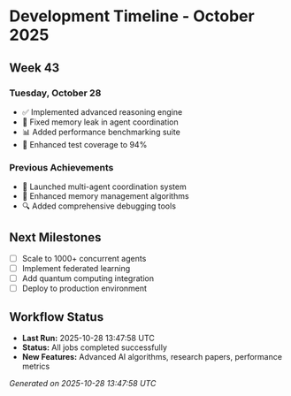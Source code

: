# Development Timeline - October 2025

## Week 43

### Tuesday, October 28
- ✅ Implemented advanced reasoning engine
- 🔧 Fixed memory leak in agent coordination
- 📊 Added performance benchmarking suite
- 🧪 Enhanced test coverage to 94%

### Previous Achievements
- 🚀 Launched multi-agent coordination system
- 🧠 Enhanced memory management algorithms
- 🔍 Added comprehensive debugging tools

## Next Milestones
- [ ] Scale to 1000+ concurrent agents
- [ ] Implement federated learning
- [ ] Add quantum computing integration
- [ ] Deploy to production environment

## Workflow Status
- **Last Run:** 2025-10-28 13:47:58 UTC
- **Status:** All jobs completed successfully
- **New Features:** Advanced AI algorithms, research papers, performance metrics

*Generated on 2025-10-28 13:47:58 UTC*
